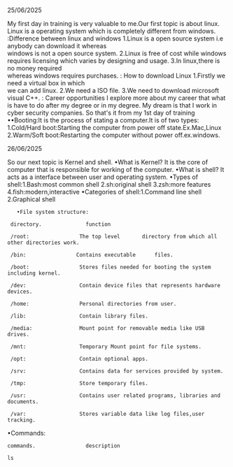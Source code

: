 25/06/2025
 
My first day in training is very valuable to me.Our first topic is about linux.
Linux is a operating system which is completely different from windows.
:Difference between linux and windows
   1.Linux is a open source system i.e
     anybody can download it whereas      
     windows is not a open source system.
   2.Linux is free of cost while windows 
     requires licensing which varies by 
     designing and usage.
   3.In linux,there is no money required   
     whereas windows requires purchases.
: How to download Linux
 1.Firstly we need a virtual box in which  
   we can add linux.
 2.We need a ISO file.
 3.We need to download microsoft visual 
   C++.
: Career opportunities 
  I explore more about my career that what is have to do after my degree or in my degree.
My dream is that I work in cyber security companies.
So that's it from my 1st day of training
••Booting:It is the process of stating a computer.It is of two types:
1.Cold/Hard boot:Starting the computer from power off state.Ex.Mac,Linux
2.Warm/Soft boot:Restarting the computer without power off.ex.windows.

26/06/2025

So our next topic is Kernel and shell.
•What is Kernel?
 It is the core of computer that is responsible for working of the computer.
•What is shell?
 It acts as a interface between user and operating system.
•Types of shell:1.Bash:most common shell
                2.sh:original shell
                3.zsh:more features 
                4.fish:modern,interactive
•Categories of shell:1.Command line shell
                     2.Graphical shell

       •File system structure:
 
     directory.              function
   
     /root:                The top level       directory from which all other directories work.
     
     /bin:                Contains executable      files.
   
     /boot:                Stores files needed for booting the system including kernel.

     /dev:                 Contain device files that represents hardware devices.

     /home:                Personal directories from user.

     /lib:                 Contain library files.
     
     /media:               Mount point for removable media like USB drives.

     /mnt:                 Temporary Mount point for file systems.
 
     /opt:                 Contain optional apps.
   
     /srv:                 Contains data for services provided by system.

     /tmp:                 Store temporary files.

     /usr:                 Contains user related programs, libraries and documents.
 
     /var:                 Stores variable data like log files,user tracking.

   •Commands: 
   
    commands.                description 
 
    ls